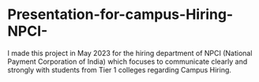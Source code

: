 # Presentation-for-campus-Hiring-NPCI-
I made this project in May 2023 for the hiring department of NPCI (National Payment Corporation of India) which focuses to communicate clearly and strongly with students from Tier 1 colleges regarding Campus Hiring.
